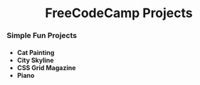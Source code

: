 <h1 align="center">FreeCodeCamp Projects</h1>
<h3>Simple Fun Projects</h3>
<h4>
  <ul>
    <li>Cat Painting</li>
    <li>City Skyline</li>
    <li>CSS Grid Magazine</li>
    <li>Piano</li>
  </ul>
</h4>
